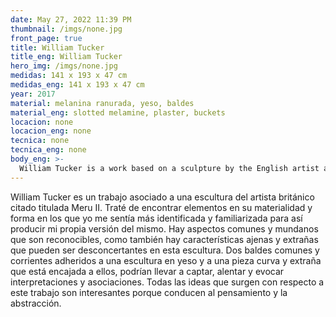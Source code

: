 ```yaml
---
date: May 27, 2022 11:39 PM
thumbnail: /imgs/none.jpg
front_page: true
title: William Tucker
title_eng: William Tucker
hero_img: /imgs/none.jpg
medidas: 141 x 193 x 47 cm
medidas_eng: 141 x 193 x 47 cm
year: 2017
material: melanina ranurada, yeso, baldes
material_eng: slotted melamine, plaster, buckets
locacion: none
locacion_eng: none
tecnica: none
tecnica_eng: none
body_eng: >-
  William Tucker is a work based on a sculpture by the English artist aforementioned titled Meru II (1964.) I tried to look for elements in its materiality and form that I felt most identified and related to so that I could produce my own version of it.  There are common and mundane features that are recognizable, as there are foreign and bizarre aspects that can be puzzling in this sculpture.  A common bucket attached to a plaster sculpture with a curved and strange melamine object that is fitted to it might engage, encourage and evoke interpretation and associations.  All of the ideas that come to mind observing this work are intriguing because they lead to thinking and abstraction.
---
```

William Tucker es un trabajo asociado a una escultura del artista británico citado titulada Meru II.  Traté de encontrar elementos en su materialidad y forma en los que yo me sentía más identificada y familiarizada para así producir mi propia versión del mismo.  Hay aspectos comunes y mundanos que son reconocibles, como también hay características ajenas y extrañas que pueden ser desconcertantes en esta escultura.  Dos baldes comunes y corrientes adheridos a una escultura en yeso y a una pieza curva y extraña que está encajada a ellos, podrían llevar a captar, alentar y evocar interpretaciones y asociaciones.  Todas las ideas que surgen con respecto a este trabajo son interesantes porque conducen al pensamiento y la abstracción.